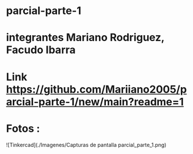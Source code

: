 # parcial-parte-1
# integrantes Mariano Rodriguez, Facudo Ibarra
# Link https://github.com/Mariiano2005/parcial-parte-1/new/main?readme=1
# Fotos : 
![Tinkercad](./Imagenes/Capturas de pantalla parcial_parte_1.png)
